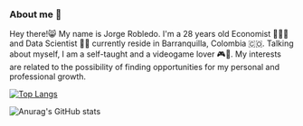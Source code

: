 ### About me 👋

Hey there!😸 My name is Jorge Robledo. I'm a 28 years old Economist 👨‍💼💼 and Data Scientist 👨‍💻 currently reside in Barranquilla, Colombia 🇨🇴.
Talking about myself, I am a self-taught and a videogame lover 🎮👾. My interests are related to the possibility of finding opportunities for my personal and professional growth.

[![Top Langs](https://github-readme-stats.vercel.app/api/top-langs/?username=jorge-robledo11&layout=compact)](https://github.com/jorge-robledo11/github-readme-stats)

![Anurag's GitHub stats](https://github-readme-stats.vercel.app/api?username=jorge-robledo11&show_icons=true&theme=radical)

<!--
**jorge-robledo11/jorge-robledo11** is a ✨ _special_ ✨ repository because its `README.md` (this file) appears on your GitHub profile.

Here are some ideas to get you started:

- 🔭 I’m currently working on ...
- 🌱 I’m currently learning ...
- 👯 I’m looking to collaborate on ...
- 🤔 I’m looking for help with ...
- 💬 Ask me about ...
- 📫 How to reach me: ...
- 😄 Pronouns: ...
- ⚡ Fun fact: ...
-->

